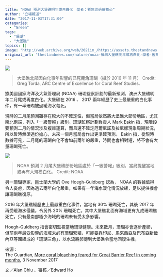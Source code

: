 ```yaml
---
title: "NOAA 預測大堡礁明年或再白化　學者：暫無需過份擔心"
author: "立場報道"
date: "2017-11-03T17:31:00"
categories:
  - "Green"
tags:
  - "珊瑚"
  - "大堡礁"
topics: []
image: "http://web.archive.org/web/2021im_/https://assets.thestandnews.com/media/photos/image-20161128-22739-1210fa1_aZPTD.jpg"
original_url: "thestandnews.com/nature/noaa-預測大堡礁明年或再白化-學者-暫無需過份擔心"
---
```

![](http://web.archive.org/web/2021im_/https://assets.thestandnews.com/media/photos/image-20161128-22739-1210fa1_aZPTD.jpg)
> 大堡礁北部因白化事年影響的已死鹿角珊瑚（攝於 2016 年 11 月） Credit: Greg Torda, ARC Centre of Excellence for Coral Reef Studies.

據美國國家海洋及大氣管理局 (NOAA) 珊瑚監察計劃的最新預測，澳洲大堡礁明年二月尾或再度白化。大堡礁在 2016 、 2017 兩年經歷了史上最嚴重的白化事件，有一半珊瑚被過暖海水殺死。

現時的二月尾預測雖存在較大的不確定性，但當局依然將大堡礁大部份地區，尤其南北兩端，列入「一級警報」級別。珊瑚監察計劃負責人 Mark Eakin 指，現階段要預測二月的情況涉及複雜運算，而且還不確定厄爾尼諾及拉尼娜現象周期狀況，所以暫時無須過份擔心，未來一個月當局會作出更準確預測。 Eakin 指，從現時數據可見，二月尾的珊瑚白化不會如前兩年的嚴重，時間也會相對短，將不會有大量珊瑚死亡。

![](http://web.archive.org/web/2021im_/https://assets.thestandnews.com/media/photos/Screen20Shot202017-11-0320at205.02.0020PM_OFRGW.png)
> NOAA 預測 2 月尾大堡礁部份地區處於「一級警報」級別，當局提醒當地或再有大規模白化。 Credit: NOAA

另一珊瑚專家，昆士蘭大學的 Ove Hoegh-Guldberg 認為， NOAA 的數據值得令人憂慮，因為過去兩年白化嚴重，如果有一年海水暖化情況放緩，足以提供機會讓珊瑚礁復原。

2016 年大堡礁經歷史上最嚴重白化事件，當地有 30% 珊瑚死亡，其後 2017 年再受暖海水侵襲，令另外 20% 珊瑚死亡。其中大堡礁北面有海域更有九成珊瑚礁死亡，只有最南部極少海域的珊瑚未有受太多影響。

Hoegh-Guldberg 指會密切監視當地珊瑚健康。未來數月，珊瑚亦會逐步產卵，但前兩年最受影響的海域未必有珊瑚繁殖，可能要靠印尼、馬來西亞及巴布亞新畿內亞等國組成的「珊瑚三角」，以水流將卵傳到大堡礁令當地回復生機。

來源：  
The Guardian, [More coral bleaching feared for Great Barrier Reef in coming months](http://web.archive.org/web/20211229092925/https://www.theguardian.com/environment/2017/nov/03/more-coral-bleaching-feared-for-great-barrier-reef-in-coming-months), 3 November 2017

文／Alan Chiu 、審核／Edward Ho